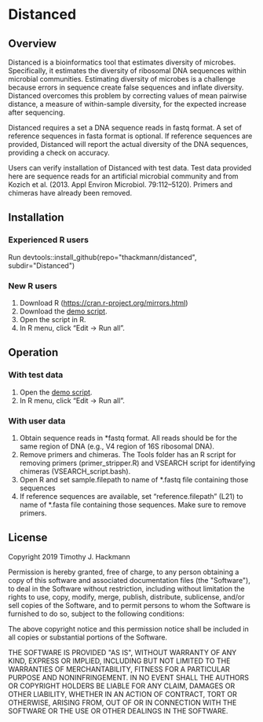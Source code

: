 # Distanced

## Overview
Distanced is a bioinformatics tool that estimates diversity of microbes.  Specifically, it estimates the diversity of ribosomal DNA sequences within microbial communities. Estimating diversity of microbes is a challenge because errors in sequence create false sequences and inflate diversity. Distanced overcomes this problem by correcting values of mean pairwise distance, a measure of within-sample diversity, for the expected increase after sequencing.

Distanced requires a set a DNA sequence reads in fastq format.  A set of reference sequences in fasta format is optional. If reference sequences are provided, Distanced will report the actual diversity of the DNA sequences, providing a check on accuracy.

Users can verify installation of Distanced with test data.  Test data provided here are sequence reads for an artificial microbial community and from Kozich et al. (2013. Appl Environ Microbiol. 79:112–5120).  Primers and chimeras have already been removed.  

## Installation 
### Experienced R users
Run devtools::install_github(repo="thackmann/distanced", subdir="Distanced")

### New R users
1)  Download R (https://cran.r-project.org/mirrors.html)
2)  Download the <a href="https://github.com/thackmann/Distanced/blob/master/Distanced/demo/demo.R">demo script</a>.
3)  Open the script in R.
4)  In R menu, click “Edit -> Run all”.

## Operation 
### With test data
1)  Open the <a href="https://github.com/thackmann/Distanced/blob/master/Distanced/demo/demo.R">demo script</a>.
2)  In R menu, click “Edit -> Run all”.

### With user data
1)  Obtain sequence reads in \*fastq format.  All reads should be for the same region of DNA (e.g., V4 region of 16S ribosomal DNA).  
2)  Remove primers and chimeras.  The Tools folder has an R script for removing primers (primer_stripper.R) and VSEARCH script for identifying chimeras (VSEARCH_script.bash).
3) Open R and set sample.filepath to name of \*.fastq file containing those sequences
4)  If reference sequences are available, set “reference.filepath” (L21) to name of \*.fasta file containing those sequences.  Make sure to remove primers.

## License
Copyright 2019 Timothy J. Hackmann

Permission is hereby granted, free of charge, to any person obtaining a copy of this software and associated documentation files (the "Software"), to deal in the Software without restriction, including without limitation the rights to use, copy, modify, merge, publish, distribute, sublicense, and/or sell copies of the Software, and to permit persons to whom the Software is furnished to do so, subject to the following conditions:

The above copyright notice and this permission notice shall be included in all copies or substantial portions of the Software.

THE SOFTWARE IS PROVIDED "AS IS", WITHOUT WARRANTY OF ANY KIND, EXPRESS OR IMPLIED, INCLUDING BUT NOT LIMITED TO THE WARRANTIES OF MERCHANTABILITY, FITNESS FOR A PARTICULAR PURPOSE AND NONINFRINGEMENT. IN NO EVENT SHALL THE AUTHORS OR COPYRIGHT HOLDERS BE LIABLE FOR ANY CLAIM, DAMAGES OR OTHER LIABILITY, WHETHER IN AN ACTION OF CONTRACT, TORT OR OTHERWISE, ARISING FROM, OUT OF OR IN CONNECTION WITH THE SOFTWARE OR THE USE OR OTHER DEALINGS IN THE SOFTWARE.

